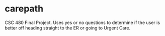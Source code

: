 # carepath
CSC 480 Final Project. Uses yes or no questions to determine if the user is better off heading straight to the ER or going to Urgent Care.

